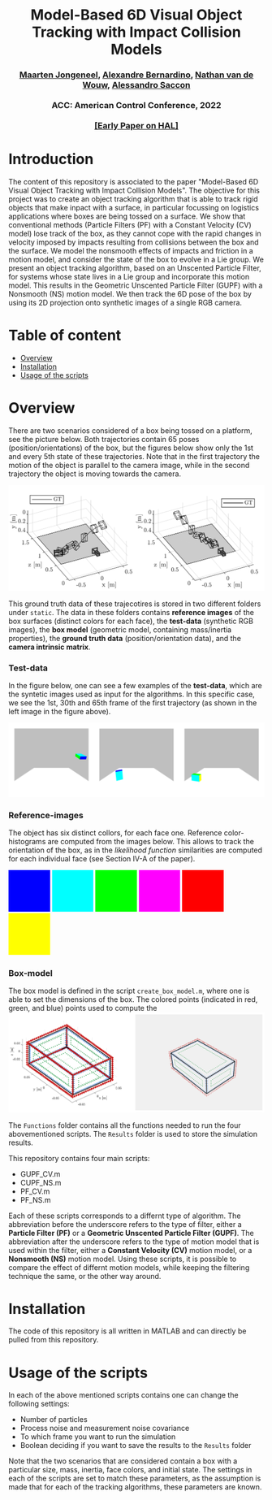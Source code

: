 <h1 align="center">
Model-Based 6D Visual Object Tracking with Impact Collision Models
</h1>
<div align="center">
<h3>
<a href="https://research.tue.nl/en/persons/maarten-jongeneel">Maarten Jongeneel</a>,
<a href="http://users.isr.ist.utl.pt/~alex/pmwiki/index.php">Alexandre Bernardino</a>,
<a href="https://www.tue.nl/en/research/researchers/nathan-van-de-wouw/">Nathan van de Wouw</a>,
<a href="https://www.tue.nl/en/research/researchers/alessandro-saccon/">Alessandro Saccon</a>
<br>
<br>
ACC: American Control Conference, 2022
<br>
<br>
<a href="https://hal.archives-ouvertes.fr/hal-03170257">[Early Paper on HAL]</a>
</h3>
</div>


Introduction
============

The content of this repository is associated to the paper "Model-Based 6D Visual Object Tracking with Impact Collision Models". The objective for this project was to create an object tracking algorithm that is able to track rigid objects that make inpact with a surface, in particular focussing on logistics applications where boxes are being tossed on a surface. We show that conventional methods (Particle Filters (PF) with a Constant Velocity (CV) model) lose track of the box, as they cannot cope with the rapid changes in velocity imposed by impacts resulting from collisions between the box and the surface. We model the nonsmooth effects of impacts and friction in a motion model, and consider the state of the box to evolve in a Lie group. We present an object tracking algorithm, based on an Unscented Particle Filter, for systems whose state lives in a Lie group and incorporate this motion model. This results in the Geometric Unscented Particle Filter (GUPF) with a Nonsmooth (NS) motion model. We then track the 6D pose of the box by using its 2D projection onto synthetic images of a single RGB camera. 


Table of content
================
- [Overview](#overview)
- [Installation](#Installation)
- [Usage of the scripts](#Usage-of-the-scripts)

# Overview
There are two scenarios considered of a box being tossed on a platform, see the picture below. Both trajectories contain 65 poses (position/orientations) of the box, but the figures below show only the 1st and every 5th state of these trajectories. Note that in the first trajectory the motion of the object is parallel to the camera image, while in the second trajectory the object is moving towards the camera.

![Single view predictions](images/Trajectories.png)


This ground truth data of these trajecotires is stored in two different folders under ``static``. The data in these folders contains **reference images** of the box surfaces (distinct colors for each face), the **test-data** (synthetic RGB images), the **box model** (geometric model, containing mass/inertia properties), the **ground truth data** (position/orientation data), and the **camera intrinsic matrix**. 


### **Test-data**
In the figure below, one can see a few examples of the **test-data**, which are the syntetic images used as input for the algorithms. In this specific case, we see the 1st, 30th and 65th frame of the first trajectory (as shown in the left image in the figure above). 

![TestDataSamples](images/TestDataSamples.png)

### **Reference-images**
The object has six distinct collors, for each face one. Reference color-histograms are computed from the images below. This allows to track the orientation of the box, as in the *likelihood function* similarities are computed for each individual face (see Section IV-A of the paper).

<img src="static/config01/RefImages/Blue.png" alt="drawing" width="16.2%"/>
<img src="static/config01/RefImages/Cyan.png" alt="drawing" width="16.2%"/>
<img src="static/config01/RefImages/Green.png" alt="drawing" width="16.2%"/>
<img src="static/config01/RefImages/Magenta.png" alt="drawing" width="16.2%"/>
<img src="static/config01/RefImages/Red.png" alt="drawing" width="16.2%"/>
<img src="static/config01/RefImages/Yellow.png" alt="drawing" width="16.2%"/>


### **Box-model**
The box model is defined in the script ``create_box_model.m``, where one is able to set the dimensions of the box. The colored points (indicated in red, green, and blue) points used to compute the 
![Box-model](images/Box-model.png)

The ``Functions`` folder contains all the functions needed to run the four abovementioned scripts. The ``Results`` folder is used to store the simulation results.

This repository contains four main scripts:

* GUPF_CV.m
* CUPF_NS.m
* PF_CV.m
* PF_NS.m

Each of these scripts corresponds to a differnt type of algorithm. The abbreviation before the underscore refers to the type of filter, either a **Particle Filter (PF)** or a **Geometric Unscented Particle Filter (GUPF)**. The abbreviation after the underscore refers to the type of motion model that is used within the filter, either a **Constant Velocity (CV)** motion model, or a **Nonsmooth (NS)** motion model. Using these scripts, it is possible to compare the effect of differnt motion models, while keeping the filtering technique the same, or the other way around.


# Installation
The code of this repository is all written in MATLAB and can directly be pulled from this repository. 

# Usage of the scripts
In each of the above mentioned scripts contains one can change the following settings:
* Number of particles
* Process noise and measurement noise covariance
* To which frame you want to run the simulation
* Boolean deciding if you want to save the results to the ``Results`` folder

Note that the two scenarios that are considered contain a box with a particular size, mass, inertia, face colors, and initial state. The settings in each of the scripts are set to match these parameters, as the assumption is made that for each of the tracking algorithms, these parameters are known. 





